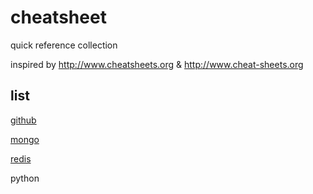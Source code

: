 # cheatsheet

quick reference collection

inspired by http://www.cheatsheets.org  &  http://www.cheat-sheets.org

## list

[github](https://github.com/tiimgreen/github-cheat-sheet/blob/master/README.zh-cn.md "github")

[mongo](https://github.com/jimmydong/cheatsheet/mongodb.md "common")

[redis](https://github.com/jimmydong/cheatsheet/redis.pdf "redis")

python


